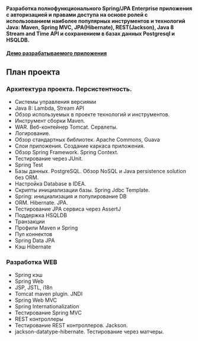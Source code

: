 #### Разработка полнофункционального Spring/JPA Enterprise приложения c авторизацией и правами доступа на основе ролей с использованием наиболее популярных инструментов и технологий Java</a>: Maven, Spring MVC, JPA(Hibernate), REST(Jackson), Java 8 Stream and Time API и сохранением в базах данных Postgresql и HSQLDB.


#### <a href="http://topjava.herokuapp.com/" target=_blank>Демо разрабатываемого приложения</a>

## План проекта
### Архитектура проекта. Персистентность.
-  Системы управления версиями
-  Java 8: Lambda, Stream API
-  Обзор используемых в проекте технологий и инструментов.
-  Инструмент сборки Maven.
-  WAR. Веб-контейнер Tomcat. Сервлеты.
-  Логирование.
-  Обзор стандартных библиотек. Apache Commons, Guava
-  Слои приложения. Создание каркаса приложения.
-  Обзор Spring Framework. Spring Context.
-  Тестирование через JUnit.
-  Spring Test
-  Базы данных. PostgreSQL. Обзор NoSQL и Java persistence solution без ORM.
-  Настройка Database в IDEA.
-  Скрипты инициализации базы. Spring Jdbc Template.
-  Spring: инициализация и популирование DB
-  ORM. Hibernate. JPA.
-  Тестирование JPA сервиса через AssertJ
-  Поддержка HSQLDB
-  Транзакции
-  Профили Maven и Spring
-  Пул коннектов
-  Spring Data JPA
-  Кэш Hibernate

### Разработка WEB
-  Spring кэш
-  Spring Web
-  JSP, JSTL, i18n
-  Tomcat maven plugin. JNDI
-  Spring Web MVC
-  Spring Internationalization
-  Тестирование Spring MVC
-  REST контроллеры
-  Тестирование REST контроллеров. Jackson.
-  jackson-datatype-hibernate. Тестирование через матчеры.


